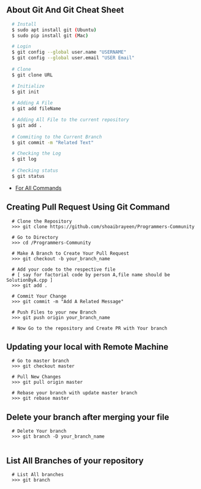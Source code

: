 ## About Git And Git Cheat Sheet

```sh
  # Install
  $ sudo apt install git (Ubuntu)
  $ sudo pip install git (Mac)

  # Login 
  $ git config --global user.name "USERNAME"
  $ git config --global user.email "USER Email"
  
  # Clone
  $ git clone URL

  # Initialize
  $ git init
  
  # Adding A File
  $ git add fileName

  # Adding All File to the current repository
  $ git add .
  
  # Commiting to the Current Branch
  $ git commit -m "Related Text"

  # Checking the Log
  $ git log
  
  # Checking status
  $ git status
```

- [For All Commands](https://www.atlassian.com/git/tutorials/atlassian-git-cheatsheet)

## Creating Pull Request Using Git Command

```
  # Clone the Repository
  >>> git clone https://github.com/shoaibrayeen/Programmers-Community
  
  # Go to Directory
  >>> cd /Programmers-Community
  
  # Make A Branch to Create Your Pull Request
  >>> git checkout -b your_branch_name
  
  # Add your code to the respective file
  # [ say for factorial code by person A,file name should be SolutionByA.cpp ]
  >>> git add .
  
  # Commit Your Change
  >>> git commit -m "Add A Related Message"
  
  # Push Files to your new Branch
  >>> git push origin your_branch_name
  
  # Now Go to the repository and Create PR with Your branch
```

## Updating your local with Remote Machine

```
  # Go to master branch
  >>> git checkout master
  
  # Pull New Changes
  >>> git pull origin master
  
  # Rebase your branch with update master branch
  >>> git rebase master

```

## Delete your branch after merging your file

```
  # Delete Your branch
  >>> git branch -D your_branch_name
  
```

## List All Branches of your repository

```
  # List All branches
  >>> git branch
  
```
